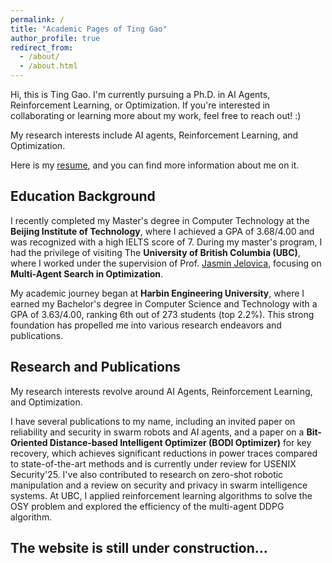 ```yaml
---
permalink: /
title: "Academic Pages of Ting Gao"
author_profile: true
redirect_from: 
  - /about/
  - /about.html
---
```


Hi, this is Ting Gao. I'm currently pursuing a Ph.D. in AI Agents, Reinforcement Learning, or Optimization. If you're interested in collaborating or learning more about my work, feel free to reach out! :)

My research interests include AI agents, Reinforcement Learning, and Optimization.

Here is my [resume](../assets/Resume_TingGao.pdf), and you can find more information about me on it.

Education Background
------
I recently completed my Master's degree in Computer Technology at the **Beijing Institute of Technology**, where I achieved a GPA of 3.68/4.00 and was recognized with a high IELTS score of 7. During my master's program, I had the privilege of visiting The **University of British Columbia (UBC)**, where I worked under the supervision of Prof. [Jasmin Jelovica](https://mech.ubc.ca/jasmin-jelovica/), focusing on **Multi-Agent Search in Optimization**.

My academic journey began at **Harbin Engineering University**, where I earned my Bachelor's degree in Computer Science and Technology with a GPA of 3.63/4.00, ranking 6th out of 273 students (top 2.2%). This strong foundation has propelled me into various research endeavors and publications.

Research and Publications
------
My research interests revolve around AI Agents, Reinforcement Learning, and Optimization. 

I have several publications to my name, including an invited paper on reliability and security in swarm robots and AI agents, and a paper on a **Bit-Oriented Distance-based Intelligent Optimizer (BODI Optimizer)** for key recovery, which achieves significant reductions in power traces compared to state-of-the-art methods and is currently under review for USENIX Security'25. I've also contributed to research on zero-shot robotic manipulation and a review on security and privacy in swarm intelligence systems. At UBC, I applied reinforcement learning algorithms to solve the OSY problem and explored the efficiency of the multi-agent DDPG algorithm.

The website is still under construction...
------
<!--
A data-driven personal website
======
Like many other Jekyll-based GitHub Pages templates, Academic Pages makes you separate the website's content from its form. The content & metadata of your website are in structured markdown files, while various other files constitute the theme, specifying how to transform that content & metadata into HTML pages. You keep these various markdown (.md), YAML (.yml), HTML, and CSS files in a public GitHub repository. Each time you commit and push an update to the repository, the [GitHub pages](https://pages.github.com/) service creates static HTML pages based on these files, which are hosted on GitHub's servers free of charge.

**Markdown generator**

The repository includes [a set of Jupyter notebooks](https://github.com/academicpages/academicpages.github.io/tree/master/markdown_generator
) that converts a CSV containing structured data about talks or presentations into individual markdown files that will be properly formatted for the Academic Pages template. The sample CSVs in that directory are the ones I used to create my own personal website at stuartgeiger.com. My usual workflow is that I keep a spreadsheet of my publications and talks, then run the code in these notebooks to generate the markdown files, then commit and push them to the GitHub repository.

How to edit your site's GitHub repository
------
Many people use a git client to create files on their local computer and then push them to GitHub's servers. If you are not familiar with git, you can directly edit these configuration and markdown files directly in the github.com interface. Navigate to a file (like [this one](https://github.com/academicpages/academicpages.github.io/blob/master/_talks/2012-03-01-talk-1.md) and click the pencil icon in the top right of the content preview (to the right of the "Raw | Blame | History" buttons). You can delete a file by clicking the trashcan icon to the right of the pencil icon. You can also create new files or upload files by navigating to a directory and clicking the "Create new file" or "Upload files" buttons. 

Example: editing a markdown file for a talk
![Editing a markdown file for a talk](/images/editing-talk.png)

For more info
------
More info about configuring Academic Pages can be found in [the guide](https://academicpages.github.io/markdown/), the [growing wiki](https://github.com/academicpages/academicpages.github.io/wiki), and you can always [ask a question on GitHub](https://github.com/academicpages/academicpages.github.io/discussions). The [guides for the Minimal Mistakes theme](https://mmistakes.github.io/minimal-mistakes/docs/configuration/) (which this theme was forked from) might also be helpful.
-->

